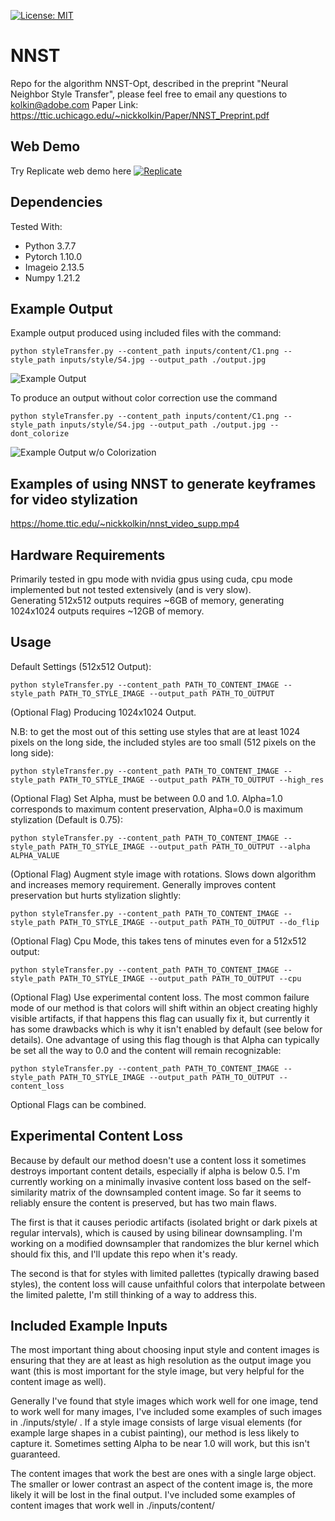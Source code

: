 [![License: MIT](https://img.shields.io/badge/License-MIT-yellow.svg)](https://opensource.org/licenses/MIT)
# NNST
Repo for the algorithm NNST-Opt, described in the preprint "Neural Neighbor Style Transfer", please feel free to email any questions to kolkin@adobe.com
Paper Link: https://ttic.uchicago.edu/~nickkolkin/Paper/NNST_Preprint.pdf

## Web Demo
Try Replicate web demo here [![Replicate](https://replicate.com/nkolkin13/neuralneighborstyletransfer/badge)](https://replicate.com/nkolkin13/neuralneighborstyletransfer) 

## Dependencies
Tested With:        
* Python 3.7.7        
* Pytorch 1.10.0       
* Imageio 2.13.5        
* Numpy 1.21.2          

## Example Output
Example output produced using included files with the command:
```
python styleTransfer.py --content_path inputs/content/C1.png --style_path inputs/style/S4.jpg --output_path ./output.jpg
```
![Example Output](https://github.com/nkolkin13/NeuralNeighborStyleTransfer/blob/main/example2.png?raw=true)

To produce an output without color correction use the command
```
python styleTransfer.py --content_path inputs/content/C1.png --style_path inputs/style/S4.jpg --output_path ./output.jpg --dont_colorize
```
![Example Output w/o Colorization](https://github.com/nkolkin13/NeuralNeighborStyleTransfer/blob/main/example.png?raw=true)

## Examples of using NNST to generate keyframes for video stylization
https://home.ttic.edu/~nickkolkin/nnst_video_supp.mp4

## Hardware Requirements
Primarily tested in gpu mode with nvidia gpus using cuda, cpu mode implemented but not tested extensively (and is very slow).  
Generating 512x512 outputs requires ~6GB of memory, generating 1024x1024 outputs requires ~12GB of memory.    

## Usage
Default Settings (512x512 Output):    
```
python styleTransfer.py --content_path PATH_TO_CONTENT_IMAGE --style_path PATH_TO_STYLE_IMAGE --output_path PATH_TO_OUTPUT
```
(Optional Flag) Producing 1024x1024 Output. 

N.B: to get the most out of this setting use styles that are at least 1024 pixels on the long side, the included styles are too small (512 pixels on the long side):    
```
python styleTransfer.py --content_path PATH_TO_CONTENT_IMAGE --style_path PATH_TO_STYLE_IMAGE --output_path PATH_TO_OUTPUT --high_res
```

(Optional Flag) Set Alpha, must be between 0.0 and 1.0. Alpha=1.0 corresponds to maximum content preservation, Alpha=0.0 is maximum stylization  (Default is 0.75):    
```
python styleTransfer.py --content_path PATH_TO_CONTENT_IMAGE --style_path PATH_TO_STYLE_IMAGE --output_path PATH_TO_OUTPUT --alpha ALPHA_VALUE
```

(Optional Flag) Augment style image with rotations. Slows down algorithm and increases memory requirement. Generally improves content preservation but hurts stylization slightly:  
```
python styleTransfer.py --content_path PATH_TO_CONTENT_IMAGE --style_path PATH_TO_STYLE_IMAGE --output_path PATH_TO_OUTPUT --do_flip
```

(Optional Flag) Cpu Mode, this takes tens of minutes even for a 512x512 output:  
```
python styleTransfer.py --content_path PATH_TO_CONTENT_IMAGE --style_path PATH_TO_STYLE_IMAGE --output_path PATH_TO_OUTPUT --cpu
```

(Optional Flag) Use experimental content loss. The most common failure mode of our method is that colors will shift within an object creating highly visible artifacts, if that happens this flag can usually fix it, but currently it has some drawbacks which is why it isn't enabled by default (see below for details). One advantage of using this flag though is that Alpha can typically be set all the way to 0.0 and the content will remain recognizable:  
```
python styleTransfer.py --content_path PATH_TO_CONTENT_IMAGE --style_path PATH_TO_STYLE_IMAGE --output_path PATH_TO_OUTPUT --content_loss
```

Optional Flags can be combined.

## Experimental Content Loss
Because by default our method doesn't use a content loss it sometimes destroys important content details, especially if alpha is below 0.5. I'm currently working on a minimally invasive content loss based on the self-similarity matrix of the downsampled content image. So far it seems to reliably ensure the content is preserved, but has two main flaws. 

The first is that it causes periodic artifacts (isolated bright or dark pixels at regular intervals), which is caused by using bilinear downsampling. I'm working on a modified downsampler that randomizes the blur kernel which should fix this, and I'll update this repo when it's ready.

The second is that for styles with limited pallettes (typically drawing based styles), the content loss will cause unfaithful colors that interpolate between the limited palette, I'm still thinking of a way to address this.

## Included Example Inputs
The most important thing about choosing input style and content images is ensuring that they are at least as high resolution as the output image you want (this is most important for the style image, but very helpful for the content image as well). 

Generally I've found that style images which work well for one image, tend to work well for many images, I've included some examples of such images in ./inputs/style/ . If a style image consists of large visual elements (for example large shapes in a cubist painting), our method is less likely to capture it. Sometimes setting Alpha to be near 1.0 will work, but this isn't guaranteed.

The content images that work the best are ones with a single large object. The smaller or lower contrast an aspect of the content image is, the more likely it will be lost in the final output. I've included some examples of content images that work well in ./inputs/content/
